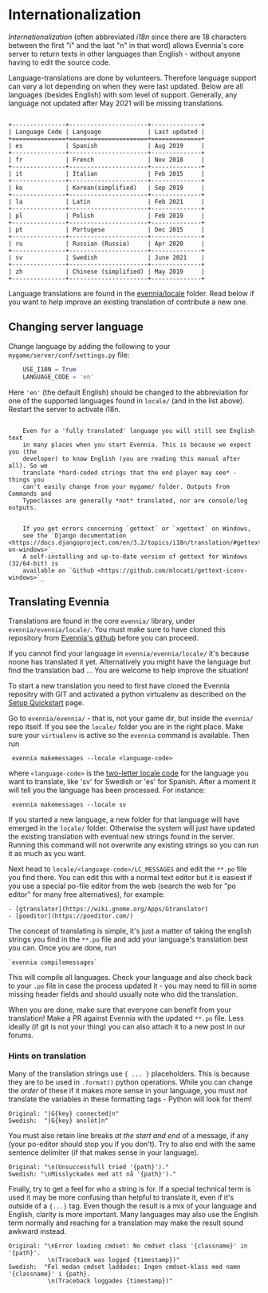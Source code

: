 # Internationalization

*Internationalization* (often abbreviated *i18n* since there are 18 characters
between the first "i" and the last "n" in that word) allows Evennia's core
server to return texts in other languages than English - without anyone having
to edit the source code.

Language-translations are done by volunteers. Therefore language support can
vary a lot depending on when they were last updated. Below are all languages
(besides English) with som level of support. Generally, any language not
updated after May 2021 will be missing translations.

```eval_rst

+---------------+----------------------+--------------+
| Language Code | Language             | Last updated |
+===============+======================+==============+
| es            | Spanish              | Aug 2019     |
+---------------+----------------------+--------------+
| fr            | French               | Nov 2018     |
+---------------+----------------------+--------------+
| it            | Italian              | Feb 2015     |
+---------------+----------------------+--------------+
| ko            | Korean(simplified)   | Sep 2019     |
+---------------+----------------------+--------------+
| la            | Latin                | Feb 2021     |
+---------------+----------------------+--------------+
| pl            | Polish               | Feb 2019     |
+---------------+----------------------+--------------+
| pt            | Portugese            | Dec 2015     |
+---------------+----------------------+--------------+
| ru            | Russian (Russia)     | Apr 2020     |
+---------------+----------------------+--------------+
| sv            | Swedish              | June 2021    |
+---------------+----------------------+--------------+
| zh            | Chinese (simplified) | May 2019     |
+---------------+----------------------+--------------+
```

Language translations are found in the [evennia/locale](github:evennia/locale/)
folder. Read below if you want to help improve an existing translation of
contribute a new one.

## Changing server language

Change language by adding the following to your `mygame/server/conf/settings.py`
file:

```python
    USE_I18N = True
    LANGUAGE_CODE = 'en'

```

Here `'en'` (the default English) should be changed to the abbreviation for one
of the supported languages found in `locale/` (and in the list above). Restart
the server to activate i18n.

```important::

    Even for a 'fully translated' language you will still see English text
    in many places when you start Evennia. This is because we expect you (the
    developer) to know English (you are reading this manual after all). So we
    translate *hard-coded strings that the end player may see* - things you
    can't easily change from your mygame/ folder. Outputs from Commands and
    Typeclasses are generally *not* translated, nor are console/log outputs.

```

```sidebar:: Windows users

    If you get errors concerning `gettext` or `xgettext` on Windows,
    see the `Django documentation <https://docs.djangoproject.com/en/3.2/topics/i18n/translation/#gettext-on-windows>`_
    A self-installing and up-to-date version of gettext for Windows (32/64-bit) is
    available on `Github <https://github.com/mlocati/gettext-iconv-windows>`_

```

## Translating Evennia

Translations are found in the core `evennia/` library, under
`evennia/evennia/locale/`. You must make sure to have cloned this repository
from [Evennia's github](github:evennia) before you can proceed.

If you cannot find your language in `evennia/evennia/locale/` it's because noone
has translated it yet.  Alternatively you might have the language but find the
translation bad ... You are welcome to help improve the situation!

To start a new translation you need to first have cloned the Evennia repositry
with GIT and activated a python virtualenv as described on the
[Setup Quickstart](../Setup/Setup-Quickstart) page.

Go to `evennia/evennia/` - that is, not your game dir, but inside the `evennia/`
repo itself. If you see the `locale/` folder you are in the right place.  Make
sure your `virtualenv` is active so the `evennia` command is available. Then run

     evennia makemessages --locale <language-code>

where `<language-code>` is the [two-letter locale code](http://www.science.co.il/Language/Codes.asp)
for the language you want to translate, like 'sv' for Swedish or 'es' for
Spanish. After a moment it will tell you the language has been processed.  For
instance:

     evennia makemessages --locale sv

If you started a new language, a new folder for that language will have emerged
in the `locale/` folder. Otherwise the system will just have updated the
existing translation with eventual new strings found in the server. Running this
command will not overwrite any existing strings so you can run it as much as you
want.

Next head to `locale/<language-code>/LC_MESSAGES` and edit the `**.po` file you
find there. You can edit this with a normal text editor but it is easiest if
you use a special po-file editor from the web (search the web for "po editor"
for many free alternatives), for example:

    - [gtranslator](https://wiki.gnome.org/Apps/Gtranslator)
    - [poeditor](https://poeditor.com/)

The concept of translating is simple, it's just a matter of taking the english
strings you find in the `**.po` file and add your language's translation best
you can. Once you are done, run

    `evennia compilemessages`

This will compile all languages. Check your language and also check back to your
`.po` file in case the process updated it - you may need to fill in some missing
header fields and should usually note who did the translation.

When you are done, make sure that everyone can benefit from your translation!
Make a PR against Evennia with the updated `**.po` file. Less ideally (if git is
not your thing) you can also attach it to a new post in our forums.

### Hints on translation

Many of the translation strings use `{ ... }` placeholders. This is because they
are to be used in `.format()` python operations. While you can change the
_order_  of these if it makes more sense in your language, you must _not_
translate the variables in these formatting tags - Python will look for them!

    Original: "|G{key} connected|n"
    Swedish:  "|G{key} anslöt|n"

You must also retain line breaks _at the start and end_ of a message, if any
(your po-editor should stop you if you don't). Try to also end with the same
sentence delimiter (if that makes sense in your language).

    Original: "\n(Unsuccessfull tried '{path}')."
    Swedish: "\nMisslyckades med att nå '{path}')."

Finally, try to get a feel for who a string is for. If a special technical term
is used it may be more confusing than helpful to translate it, even if it's
outside of a `{...}` tag. Even though the result is a mix of your language and
English, clarity is more important. Many languages may also use the English term
normally and reaching for a translation may make the result sound awkward
instead.

    Original: "\nError loading cmdset: No cmdset class '{classname}' in '{path}'.
               \n(Traceback was logged {timestamp})"
    Swedish:  "Fel medan cmdset laddades: Ingen cmdset-klass med namn '{classname}' i {path}.
               \n(Traceback loggades {timestamp})"
